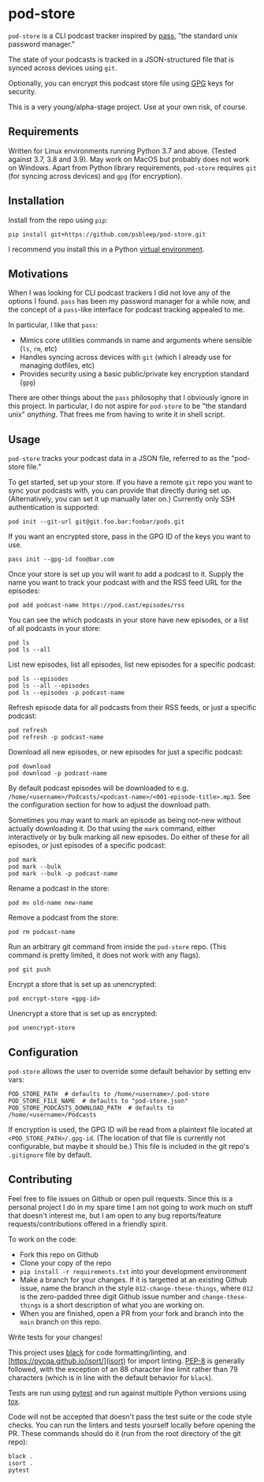 # pod-store

`pod-store` is a CLI podcast tracker inspired by [pass](https://www.passwordstore.org/), "the standard unix password manager."

The state of your podcasts is tracked in a JSON-structured file that is synced across devices using `git`.

Optionally, you can encrypt this podcast store file using [GPG](https://gnupg.org/) keys for security.

This is a very young/alpha-stage project. Use at your own risk, of course.

## Requirements

Written for Linux environments running Python 3.7 and above. (Tested against 3.7, 3.8 and 3.9). May work on MacOS but probably does not work on Windows. Apart from Python library requirements, `pod-store` requires `git` (for syncing across devices) and `gpg` (for encryption).

## Installation

Install from the repo using `pip`:

    pip install git+https://github.com/psbleep/pod-store.git

I recommend you install this in a Python [virtual environment](https://docs.python.org/3.7/tutorial/venv.html).

## Motivations

When I was looking for CLI podcast trackers I did not love any of the options I found. `pass` has been my password manager for a while now, and the concept of a `pass`-like interface for podcast tracking appealed to me.

In particular, I like that `pass`:

 - Mimics core utilities commands in name and arguments where sensible (`ls`, `rm`, etc)
 - Handles syncing across devices with `git` (which I already use for managing dotfiles, etc)
 - Provides security using a basic public/private key encryption standard (`gpg`)

There are other things about the `pass` philosophy that I obviously ignore in this project. In particular, I do not aspire for `pod-store` to be "the standard unix" _anything_. That frees me from having to write it in shell script.

## Usage

`pod-store` tracks your podcast data in a JSON file, referred to as the "pod-store file."

To get started, set up your store. If you have a remote `git` repo you want to sync your podcasts with, you can provide that directly during set up. (Alternatively, you can set it up manually later on.) Currently only SSH authentication is supported:

    pod init --git-url git@git.foo.bar:foobar/pods.git

If you want an encrypted store, pass in the GPG ID of the keys you want to use.

    pass init --gpg-id foo@bar.com

Once your store is set up you will want to add a podcast to it. Supply the name you want to track your podcast with and the RSS feed URL for the episodes:

    pod add podcast-name https://pod.cast/episodes/rss

You can see the which podcasts in your store have new episodes, or a list of all podcasts in your store:

    pod ls
    pod ls --all


List new episodes, list all episodes, list new episodes for a specific podcast:

    pod ls --episodes
    pod ls --all --episodes
    pod ls --episodes -p podcast-name

Refresh episode data for all podcasts from their RSS feeds, or just a specific podcast:

    pod refresh
    pod refresh -p podcast-name

Download all new episodes, or new episodes for just a specific podcast:

    pod download
    pod download -p podcast-name

By default podcast episodes will be downloaded to e.g. `/home/<username>/Podcasts/<podcast-name>/<001-episode-title>.mp3`. See the configuration section for how to adjust the download path.

Sometimes you may want to mark an episode as being not-new without actually downloading it. Do that using the `mark` command, either interactively or by bulk marking all new episodes. Do either of these for all episodes, or just episodes of a specific podcast:

    pod mark
    pod mark --bulk
    pod mark --bulk -p podcast-name

Rename a podcast in the store:

    pod mv old-name new-name

Remove a podcast from the store:

    pod rm podcast-name

Run an arbitrary git command from inside the `pod-store` repo. (This command is pretty limited, it does not work with any flags).

    pod git push

Encrypt a store that is set up as unencrypted:

    pod encrypt-store <gpg-id>

Unencrypt a store that is set up as encrypted:

    pod unencrypt-store

## Configuration

`pod-store` allows the user to override some default behavior by setting env vars:

    POD_STORE_PATH  # defaults to /home/<username>/.pod-store
    POD_STORE_FILE_NAME  # defaults to "pod-store.json"
    POD_STORE_PODCASTS_DOWNLOAD_PATH  # defaults to /home/<username>/Podcasts

If encryption is used, the GPG ID will be read from a plaintext file located at `<POD_STORE_PATH>/.gpg-id`. (The location of that file is currently not configurable, but maybe it should be.) This file is included in the git repo's `.gitignore` file by default.


## Contributing

Feel free to file issues on Github or open pull requests. Since this is a personal project I do in my spare time I am not going to work much on stuff that doesn't interest me, but I am open to any bug reports/feature requests/contributions offered in a friendly spirit.

To work on the code:

 - Fork this repo on Github
  - Clone your copy of the repo
  - `pip install -r requirements.txt` into your development environment
  - Make a branch for your changes. If it is targetted at an existing Github issue, name the branch in the style `012-change-these-things`, where `012` is the zero-padded three digit Github issue number and `change-these-things` is a short description of what you are working on.
  - When you are finished, open a PR from your fork and branch into the `main` branch on this repo.

Write tests for your changes!

This project uses [black](https://github.com/psf/black) for code formatting/linting, and [https://pycqa.github.io/isort/](isort) for import linting. [PEP-8](https://www.python.org/dev/peps/pep-0008/) is generally followed, with the exception of an 88 character line limit rather than 79 characters (which is in line with the default behavior for `black`).

Tests are run using [pytest](https://docs.pytest.org/) and run against multiple Python versions using [tox](https://tox.wiki/en/latest/).

Code will not be accepted that doesn't pass the test suite or the code style checks. You can run the linters and tests yourself locally before opening the PR. These commands should do it (run from the root directory of the git repo):

    black .
    isort .
    pytest
